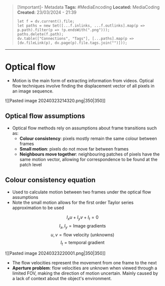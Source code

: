 > [!important]- Metadata
> **Tags:** #MediaEncoding 
> **Located:** MediaCoding
> **Created:** 23/03/2024 - 21:39
> ```dataviewjs
> let f = dv.current().file;
> let paths = new Set([...f.inlinks, ...f.outlinks].map(p => p.path).filter(p => !p.endsWith(".png")));
> paths.delete(f.path);
> dv.table(["Connections", "Tags"], [...paths].map(p => [dv.fileLink(p), dv.page(p).file.tags.join("")]));
> ```

___
# Optical flow
- Motion is the main form of extracting information from videos. Optical flow techniques involve finding the displacement vector of all pixels in an image sequence. 


![[Pasted image 20240323214320.png|350|350]]
## Optical flow assumptions
- Optical flow methods rely on assumptions about frame transitions such as:
	- **Colour consistency**: pixels mostly remain the same colour between frames
	- **Small motion**: pixels do not move far between frames
	- **Neighbours move together**: neighbouring patches of pixels have the same motion vector, allowing for correspondence to be found at the patch level 

## Colour consistency equation
- Used to calculate motion between two frames under the optical flow assumptions 
- Note the small motion allows for the first order Taylor series approximation to be used

$$I_{x}u+I_{y}v+I_{t}=0$$
$$I_{x},I_{y}=\text{Image gradients}$$
$$u,v =\text{flow velocity (unknowns)}$$
$$I_{t}=\text{temporal gradient}$$

![[Pasted image 20240323220001.png|350|350]]
- The flow velocities represent the movement from one frame to the next
- **Aperture problem**: flow velocities are unknown when viewed through a limited FOV, making the direction of motion uncertain. Mainly caused by a lack of context about the object's environment.
